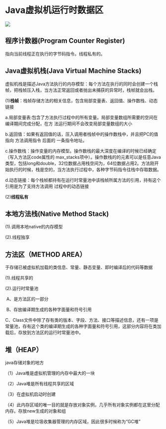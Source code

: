 # Java虚拟机运行时数据区 #
![](blogs\图片\jvm\jvm_running_data.png)
## 程序计数器(Program Counter Register) ##
指向当前线程正在执行的字节码指令。线程私有的。

## Java虚拟机栈(Java Virtual Machine Stacks) ##
虚拟机栈是描述Java方法执行的内存模型：每个方法在执行的同时会创建一个栈帧，把栈帧压入栈，当方法正常返回或者抛出未捕获的异常时，栈帧就会出栈。

(1)**栈帧**：栈帧存储方法的相关信息，包含局部变量表、返回值、操作数栈、动态链接

​	a.局部变量表:包含了方法执行过程中的所有变量。局部变量数组所需要的空间在编译期间完成分配，在方		法运行期间不会改变局部变量数组的大小

​	b.返回值：如果有返回值的话，压入调用者栈帧中的操作数栈中，并且把PC的值指向 方法调用指令 后面的		一条指令地址。

​	c.操作数栈：操作变量的内存模型。操作数栈的最大深度在编译的时候已经确定（写入方法区code属性的           max_stacks项中）。操作数栈的的元素可以是任意Java类型，包括long和double，32位数据占用栈空间为，64位数据占用2。方法刚开始执行的时候，栈是空的，当方法执行过程中，各种字节码指令往栈中存取数据。

​	d.动态链接：每个栈帧都持有在运行时常量池中该栈帧所属方法的引用，持有这个引用是为了支持方法调用		过程中的动态链接

(2)**线程私有**

## 本地方法栈(Native Method Stack) ##
(1).调用本地native的内存模型

(2).线程独享

## 方法区（METHOD AREA）

于存储已被虚拟机加载的类信息、常量、静态变量、即时编译后的代码等数据

(1).线程共享的

(2).运行时常量池

​		A、是方法区的一部分

​		B、存放编译期生成的各种字面量和符号引用

​		C、Class文件中除了存有类的版本、字段、方法、接口等描述信息，还有一项是常量池，存有这个类的编译期生成的各种字面量和符号引用，这部分内容将在类加载后，存放到方法区的运行时常量池中。

## 堆（HEAP）

java存储对象的地方

（1）Java堆是虚拟机管理的内存中最大的一块

（2）Java堆是所有线程共享的区域

（3）在虚拟机启动时创建

（4）此内存区域的唯一目的就是存放对象实例，几乎所有对象实例都在这里分配内存。存放new生成的对象和组

（5）Java堆是垃圾收集器管理的内存区域，因此很多时候称为“GC堆”

